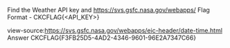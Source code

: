 Find the Weather API key and 
https://svs.gsfc.nasa.gov/webapps/
Flag Format - CKCFLAG{<API_KEY>}


view-source:https://svs.gsfc.nasa.gov/webapps/eic-header/date-time.html
Answer CKCFLAG{F3FB25D5-4AD2-4346-9601-96E2A7347C66}